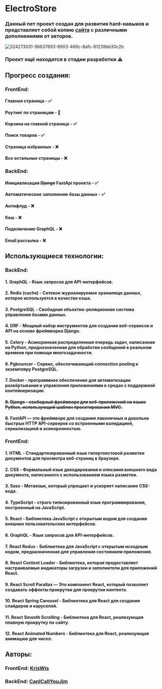 # ElectroStore
### Данный пет проект создан для развития hard-навыков и представляет собой копию [сайта](https://demo.templatesjungle.com/electrostore/) c различными дополнениями от авторов.
![324273031-96637693-8903-469c-8afc-81239bb30c2b](https://github.com/KrisWis/Electrostore/assets/94256853/d071456a-cbaf-469d-9012-e60dcb274d04)


### Проект ещё находится в стадии разработки ⚠️
## Прогресс создания:
### FrontEnd:
#### Главная страница - ✅
#### Роутинг по страницам - 🚧
#### Корзина на главной странице - ✅
#### Поиск товаров - ✅
#### Страница избранных - ❌
#### Все остальные страницы - ❌
### BackEnd:
#### Инициализация ~~Django~~ FastApi проекта - ✅
#### Автоматические заполнение базы данных - ✅
#### Антифлуд - ❌
#### Кеш - ❌
#### Подключение GraphQL - ❌
#### Email рассылка - ❌


## Использующиеся технологии:
### BackEnd:
#### 1. GraphQL - Язык запросов для API-интерфейсов.
#### 2. Redis (cache) - Сетевое журналируемое хранилище данных, которое используется в качестве кэша.
#### 3. PostgreSQL - Свободная объектно-реляционная система управления базами данных.
#### 4. DRF - Мощный набор инструментов для создания веб-сервисов и API на основе фреймворка Django.
#### 5. Сelery - Асинхронная распределенная очередь задач, написанная на Python, предназначенная для обработки сообщений в реальном времени при помощи многозадачности.
#### 6. Pgbouncer - Сервис, обеспечивающий connection pooling к экземпляру PostgreSQL.
#### 7. Docker - программное обеспечение для автоматизации развёртывания и управления приложениями в средах с поддержкой контейнеризации.
#### ~~8. Django - свободный фреймворк для веб-приложений на языке Python, использующий шаблон проектирования MVC.~~
#### 8. FastAPI — это фреймворк для создания лаконичных и довольно быстрых HTTP API-серверов со встроенными валидацией, сериализацией и асинхронностью.
### FrontEnd:
#### 1. HTML - Стандартизированный язык гипертекстовой разметки документов для просмотра веб-страниц в браузере.
#### 2. CSS - Формальный язык декодирования и описания внешнего вида документа, написанного с использованием языка разметки.
#### 3. Sass - Метаязык, который упрощает и ускоряет написание CSS-кода.
#### 4. TypeScript - строго типизированный язык программирования, построенный на JavaScript.
#### 5. React - Библиотека JavaScript с открытым кодом для создания внешних пользовательских интерфейсов.
#### 6. GraphQL - Язык запросов для API-интерфейсов.
#### 7. React Redux - Библиотека для JavaScript с открытым исходным кодом, предназначенная для управления состоянием приложения.
#### 8. React Content Loader - Библиотека, которая предоставляет настраиваемые индикаторы загрузки и заполнители для приложений React.
#### 9. React Scroll Parallax — Это компонент React, который позволяет создавать эффекты прокрутки для прокрутки контента.
#### 10. React Spring Carousel - Библиотека для React для создания слайдеров и каруселей.
#### 11. React Smooth Scrolling - Библиотека для React, реализующая плавную прокрутку по сайту.
#### 12. React Animated Numbers - Библиотека для React, реализующая анимацию для чисел.


## Авторы:
### FrontEnd: [KrisWis](https://github.com/KrisWis) 
### BackEnd: [CanICallYouJim](https://github.com/CanICallYouJim)
